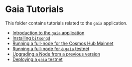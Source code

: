 <!--
order: false
parent:
  order: 3
-->

# Gaia Tutorials

This folder contains tutorials related to the `gaia` application.

- [Introduction to the `gaia` application](./what-is-gaia.md)
- [Installing `bitsongd`](./installation.md)
- [Running a full-node for the Cosmos Hub Mainnet](./join-mainnet.md)
- [Running a full-node for a `gaia` testnet](./join-testnet.md)
- [Upgrading a Node from a previous version](./upgrade-node.md)
- [Deploying a `gaia` testnet](./deploy-testnet.md)